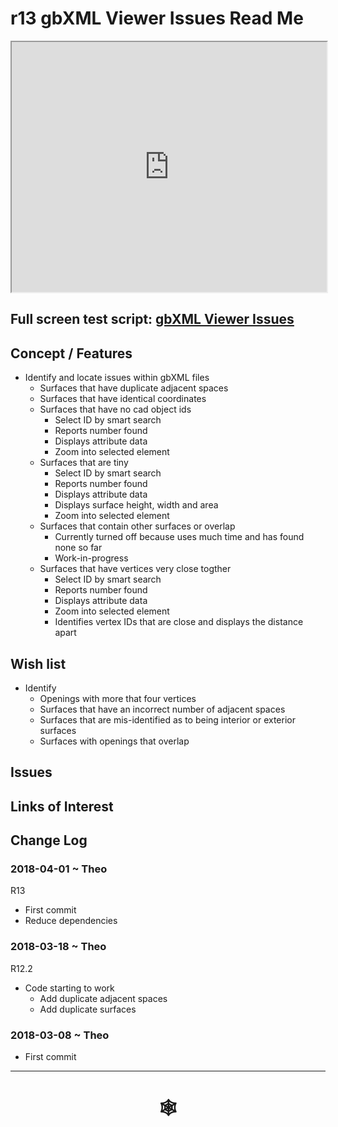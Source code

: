 <span style=display:none; >[You are now in a GitHub source code view - click this link to view Read Me file as a web page](http://www.ladybug.tools/spider/index.html#gbxml-viewer/r13/gv-iss-issues/README.md "View file as a web page." ) </span>

# r13 gbXML Viewer Issues Read Me


<iframe class=iframeReadMe src=http://www.ladybug.tools/spider/gbxml-viewer/r13/gv-iss-issues/gv-iss.html width=100% height=400px >Iframes are not displayed on github.com</iframe>


## Full screen test script: [gbXML Viewer Issues]( http://www.ladybug.tools/spider/gbxml-viewer/r13/gv-iss-issues/gv-iss.html )


## Concept / Features

* Identify and locate issues within gbXML files
	* Surfaces that have duplicate adjacent spaces
	* Surfaces that have identical coordinates
	* Surfaces that have no cad object ids
		* Select ID by smart search
		* Reports number found
		* Displays attribute data
		* Zoom into selected element
	* Surfaces that are tiny
		* Select ID by smart search
		* Reports number found
		* Displays attribute data
		* Displays surface height, width and area
		* Zoom into selected element
	* Surfaces that contain other surfaces or overlap
		* Currently turned off because uses much time and has found none so far
		* Work-in-progress
	* Surfaces that have vertices very close togther
		* Select ID by smart search
		* Reports number found
		* Displays attribute data
		* Zoom into selected element
		* Identifies vertex IDs that are close and displays the distance apart

## Wish list

* Identify
	* Openings with more that four vertices
	* Surfaces that have an incorrect number of adjacent spaces
	* Surfaces that are mis-identified as to being interior or exterior surfaces
	* Surfaces with openings that overlap

## Issues



## Links of Interest



## Change Log

### 2018-04-01 ~ Theo

R13
* First commit
* Reduce dependencies


### 2018-03-18 ~ Theo

R12.2
* Code starting to work
	* Add duplicate adjacent spaces
	* Add duplicate surfaces

### 2018-03-08 ~ Theo

* First commit


***

# <center title="hello!" ><a href=javascript:window.scrollTo(0,0); style=text-decoration:none; > &#x1f578; </a></center>



